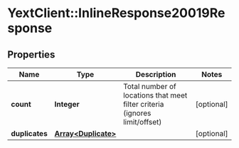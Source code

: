 # YextClient::InlineResponse20019Response

## Properties
Name | Type | Description | Notes
------------ | ------------- | ------------- | -------------
**count** | **Integer** | Total number of locations that meet filter criteria (ignores limit/offset) | [optional] 
**duplicates** | [**Array&lt;Duplicate&gt;**](Duplicate.md) |  | [optional] 


